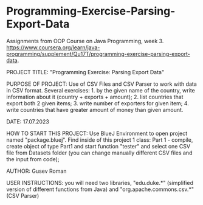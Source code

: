 # Programming-Exercise-Parsing-Export-Data
Assignments from OOP Course on Java Programming, week 3. https://www.coursera.org/learn/java-programming/supplement/Qu17T/programming-exercise-parsing-export-data.

PROJECT TITLE: "Programming Exercise: Parsing Export Data"

PURPOSE OF PROJECT: Use of CSV Files and CSV Parser to work with data in 
                    CSV format. Several exercises: 1. by the given name of
                    the country, write information about it 
                    (country + exports + amount); 2. list countries that
                    export both 2 given items; 3. write number of exporters
                    for given item; 4. write countries that have greater
                    amount of money than given amount.
                    
DATE: 17.07.2023

HOW TO START THIS PROJECT: Use BlueJ Environment to open project named "package.bluej". 
                           Find inside of this project 1 class: 
                           Part 1 - compile, create object of type Part1 
                           and start function "tester" and select one
                           CSV file from Datasets folder (you can change manually
                           different CSV files and the input from code);

AUTHOR: Gusev Roman

USER INSTRUCTIONS: you will need two libraries, "edu.duke.*\" (simplified
                   version of different functions from Java) and
                   "org.apache.commons.csv.\*" (CSV Parser)
